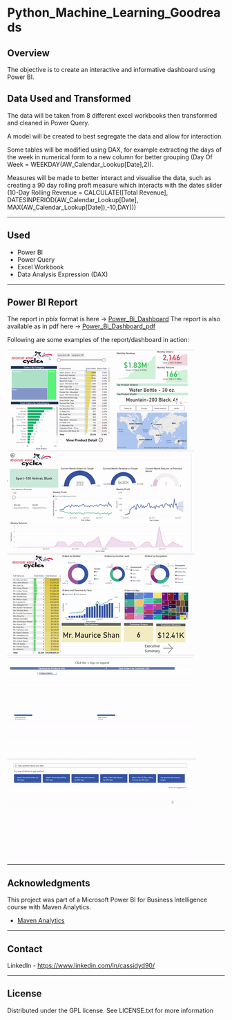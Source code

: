 # Python_Machine_Learning_Goodreads

## Overview
The objective is to create an interactive and informative dashboard using Power BI.

## Data Used and Transformed
 The data will be taken from 8 different excel workbooks then transformed and cleaned in Power Query. 

 A model will be created to best segregate the data and allow for interaction.
 
 Some tables will be modified using DAX, for example extracting the days of the week in numerical form to a new column for better grouping (Day Of Week = WEEKDAY(AW_Calendar_Lookup[Date],2)). 
 
 Measures will be made to better interact and visualise the data, such as creating a 90 day rolling proft measure which interacts with the dates slider (10-Day Rolling Revenue = CALCULATE([Total Revenue], DATESINPERIOD(AW_Calendar_Lookup[Date], MAX(AW_Calendar_Lookup[Date]),-10,DAY)))
***

## Used
* Power BI
* Power Query
* Excel Workbook
* Data Analysis Expression (DAX)
***

## Power BI Report
The report in pbix format is here -> [Power_Bi_Dashboard](https://github.com/Cassidyd90/Power_Bi_Dashboard/tree/main/Dashboard%20File "Power_Bi_Dashboard")
The report is also available as in pdf here -> [Power_Bi_Dashboard_pdf](https://github.com/Cassidyd90/Power_Bi_Dashboard/tree/main/Dashbboard%20Pdf "Power_Bi_Dashboard_pdf")

Following are some examples of the report/dashboard in action:

![alt text](Gifs/Gif-1.gif)
![alt text](Gifs/Gif-2.gif)
![alt text](Gifs/Gif-3.gif)
![alt text](Gifs/Gif-4.gif)
![alt text](Gifs/Gif-5.gif)

***
## Acknowledgments
This project was part of a Microsoft Power BI for Business Intelligence course with Maven Analytics.
* [Maven Analytics](https://www.mavenanalytics.io/ "Maven Analytics")
***
## Contact
LinkedIn - https://www.linkedin.com/in/cassidyd90/	 
***
## License
Distributed under the GPL license. See LICENSE.txt for more information